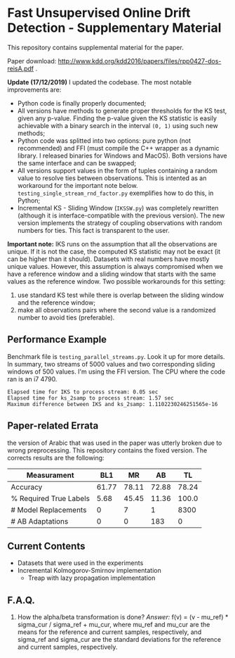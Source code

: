 # Fast Unsupervised Online Drift Detection - Supplementary Material

This repository contains supplemental material for the paper.

Paper download: http://www.kdd.org/kdd2016/papers/files/rpp0427-dos-reisA.pdf .

**Update (17/12/2019)**
I updated the codebase. The most notable improvements are:
  * Python code is finally properly documented;
  * All versions have methods to generate proper thresholds for the KS test, given any p-value. Finding the p-value given the KS statistic is easily achievable with a binary search in the interval `(0, 1)` using such new methods;
  * Python code was splitted into two options: pure python (not recommended) and FFI (must compile the C++ wrapper as a dynamic library. I released binaries for Windows and MacOS). Both versions have the same interface and can be swapped;
  * All versions support values in the form of tuples containing a random value to resolve ties between observations. This is intented as an workaround for the important note below. `testing_single_stream_rnd_factor.py` exemplifies how to do this, in Python;
  * Incremental KS - Sliding Window (`IKSSW.py`) was completely rewritten (although it is interface-compatible with the previous version). The new version implements the strategy of coupling observations with random numbers for ties. This fact is transparent to the user.


**Important note:** IKS runs on the assumption that all the observations are unique. If it is not the case, the computed KS statistic may not be exact (it can be higher than it should). Datasets with real numbers have mostly unique values. However, this assumption is always compromised when we have a reference window and a sliding window that starts with the same values as the reference window. Two possible workarounds for this setting:
  1. use standard KS test while there is overlap between the sliding window and the reference window; 
  2. make all observations pairs where the second value is a randomized number to avoid ties (preferable).

## Performance Example

Benchmark file is `testing_parallel_streams.py`. Look it up for more details. In summary, two streams of 5000 values and two corresponding sliding windows of 500 values. I'm using the FFI version. The CPU where the code ran is an i7 4790.

```
Elapsed time for IKS to process stream: 0.05 sec
Elapsed time for ks_2samp to process stream: 1.57 sec
Maximum difference between IKS and ks_2samp: 1.1102230246251565e-16
```

## Paper-related Errata

the version of Arabic that was used in the paper was utterly broken due to wrong preprocessing. This repository contains the fixed version. The corrects results are the following:

| Measurament            | BL1   | MR    | AB    | TL    |
| ---------------------- | ----- | ----- | ----- | ----- |
| Accuracy               | 61.77 | 78.11 | 72.88 | 78.24 |
| % Required True Labels |  5.68 | 45.45 | 11.36 | 100.0 |
| # Model Replacements   |     0 |     7 |     1 |  8300 |
| # AB Adaptations       |     0 |     0 |   183 |     0 |


## Current Contents

- Datasets that were used in the experiments
- Incremental Kolmogorov-Smirnov implementation
  - Treap with lazy propagation implementation

## F.A.Q.

1. How the alpha/beta transformation is done?
*Answer:* f(v) = (v - mu\_ref) \* sigma\_cur / sigma\_ref + mu\_cur, where mu\_ref and mu\_cur are the means for the reference and current samples, respectively, and sigma\_ref and sigma\_cur are the standard deviations for the reference and current samples, respectively.
